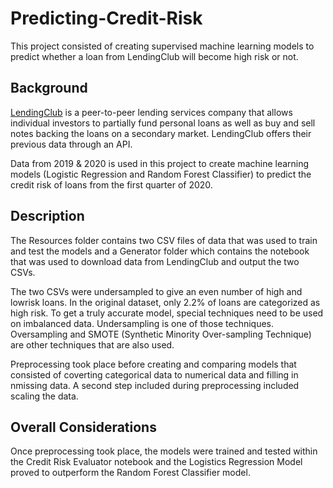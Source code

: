 # Predicting-Credit-Risk

This project consisted of creating supervised machine learning models to predict whether a loan from LendingClub will become high risk or not.

## Background

[LendingClub](https://www.lendingclub.com/) is a peer-to-peer lending services company that allows individual investors to partially fund personal loans as well as buy and sell notes backing the loans on a secondary market. LendingClub offers their previous data through an API.

Data from 2019 & 2020 is used in this project to create machine learning models (Logistic Regression and Random Forest Classifier) to predict the credit risk of loans from the first quarter of 2020.

## Description

The Resources folder contains two CSV files of data that was used to train and test the models and a Generator folder which contains the notebook that was used to download data from LendingClub and output the two CSVs.

The two CSVs were undersampled to give an even number of high and lowrisk loans. In the original dataset, only 2.2% of loans are categorized as high risk. To get a truly accurate model, special techniques need to be used on imbalanced data. Undersampling is one of those techniques. Oversampling and SMOTE (Synthetic Minority Over-sampling Technique) are other techniques that are also used.

Preprocessing took place before creating and comparing models that consisted of coverting categorical data to numerical data and filling in nmissing data. A second step included during preprocessing included scaling the data.

## Overall Considerations

Once preprocessing took place, the models were trained and tested within the Credit Risk Evaluator notebook and the Logistics Regression Model proved to outperform the Random Forest Classifier model.